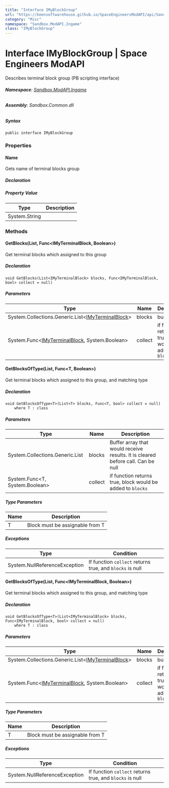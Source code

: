 ```yaml
---
title: "Interface IMyBlockGroup"
url: "https://keensoftwarehouse.github.io/SpaceEngineersModAPI/api/Sandbox.ModAPI.Ingame.IMyBlockGroup.html"
category: "Misc"
namespace: "Sandbox.ModAPI.Ingame"
class: "IMyBlockGroup"
---
```


# Interface IMyBlockGroup | Space Engineers ModAPI

Describes terminal block group (PB scripting interface)

###### **Namespace**: [Sandbox.ModAPI.Ingame](https://keensoftwarehouse.github.io/SpaceEngineersModAPI/api/Sandbox.ModAPI.Ingame.html)

###### **Assembly**: Sandbox.Common.dll

##### Syntax

```
public interface IMyBlockGroup
```

### Properties

#### Name

Gets name of terminal blocks group

##### Declaration

##### Property Value

| Type | Description |
| --- | --- |
| System.String |     |

### Methods

#### GetBlocks(List<IMyTerminalBlock>, Func<IMyTerminalBlock, Boolean>)

Get terminal blocks which assigned to this group

##### Declaration

```
void GetBlocks(List<IMyTerminalBlock> blocks, Func<IMyTerminalBlock, bool> collect = null)
```

##### Parameters

| Type | Name | Description |
| --- | --- | --- |
| System.Collections.Generic.List<[IMyTerminalBlock](https://keensoftwarehouse.github.io/SpaceEngineersModAPI/api/Sandbox.ModAPI.Ingame.IMyTerminalBlock.html)\> | blocks | buffer array |
| System.Func<[IMyTerminalBlock](https://keensoftwarehouse.github.io/SpaceEngineersModAPI/api/Sandbox.ModAPI.Ingame.IMyTerminalBlock.html), System.Boolean\> | collect | if function returns true, block would be added to `blocks` |

#### GetBlocksOfType<T>(List<T>, Func<T, Boolean>)

Get terminal blocks which assigned to this group, and matching type

##### Declaration

```
void GetBlocksOfType<T>(List<T> blocks, Func<T, bool> collect = null)
    where T : class
```

##### Parameters

| Type | Name | Description |
| --- | --- | --- |
| System.Collections.Generic.List<T> | blocks | Buffer array that would receive results. It is cleared before call. Can be null |
| System.Func<T, System.Boolean\> | collect | if function returns true, block would be added to `blocks` |

##### Type Parameters

| Name | Description |
| --- | --- |
| T   | Block must be assignable from T |

##### Exceptions

| Type | Condition |
| --- | --- |
| System.NullReferenceException | If function `collect` returns true, and `blocks` is null |

#### GetBlocksOfType<T>(List<IMyTerminalBlock>, Func<IMyTerminalBlock, Boolean>)

Get terminal blocks which assigned to this group, and matching type

##### Declaration

```
void GetBlocksOfType<T>(List<IMyTerminalBlock> blocks, Func<IMyTerminalBlock, bool> collect = null)
    where T : class
```

##### Parameters

| Type | Name | Description |
| --- | --- | --- |
| System.Collections.Generic.List<[IMyTerminalBlock](https://keensoftwarehouse.github.io/SpaceEngineersModAPI/api/Sandbox.ModAPI.Ingame.IMyTerminalBlock.html)\> | blocks | buffer array |
| System.Func<[IMyTerminalBlock](https://keensoftwarehouse.github.io/SpaceEngineersModAPI/api/Sandbox.ModAPI.Ingame.IMyTerminalBlock.html), System.Boolean\> | collect | if function returns true, block would be added to `blocks` |

##### Type Parameters

| Name | Description |
| --- | --- |
| T   | Block must be assignable from T |

##### Exceptions

| Type | Condition |
| --- | --- |
| System.NullReferenceException | If function `collect` returns true, and `blocks` is null |